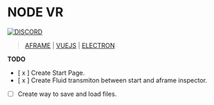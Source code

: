 # NODE VR

[![DISCORD](https://camo.githubusercontent.com/f38022da52f171a5f26a4c03bc31b4a7112bf09e/68747470733a2f2f696d672e736869656c64732e696f2f62616467652f636861742d646973636f72642d3732383964612e737667)](https://discord.gg/ZgDHrQa)

> [AFRAME](https://aframe.io/) | [VUEJS](https://vuejs.org/) | [ELECTRON](https://electronjs.org/)


**TODO**

- [ x ] Create Start Page.
- [ x ] Create Fluid transmiton between start and aframe inspector.
- [ ] Create way to save and load files.



